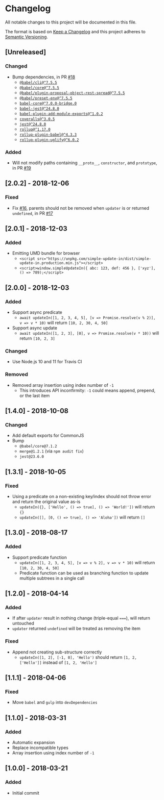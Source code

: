 # Changelog
All notable changes to this project will be documented in this file.

The format is based on [Keep a Changelog](http://keepachangelog.com/en/1.0.0/)
and this project adheres to [Semantic Versioning](http://semver.org/spec/v2.0.0.html).

## [Unreleased]

### Changed
- Bump dependencies, in PR [#18](https://github.com/compulim/simple-update-in/pulls/18)
   - [`@babel/cli@^7.5.5`](https://www.npmjs.com/package/@babel/cli)
   - [`@babel/core@^7.5.5`](https://www.npmjs.com/package/@babel/core)
   - [`@babel/plugin-proposal-object-rest-spread@^7.5.5`](https://www.npmjs.com/package/@babel/plugin-proposal-object-rest-spread)
   - [`@babel/preset-env@^7.5.5`](https://www.npmjs.com/package/@babel/preset-env)
   - [`babel-core@^7.0.0-bridge.0`](https://www.npmjs.com/package/babel-core)
   - [`babel-jest@^24.8.0`](https://www.npmjs.com/package/babel-jest)
   - [`babel-plugin-add-module-exports@^1.0.2`](https://www.npmjs.com/package/babel-plugin-add-module-exports)
   - [`coveralls@^3.0.5`](https://www.npmjs.com/package/coveralls)
   - [`jest@^24.8.0`](https://www.npmjs.com/package/jest)
   - [`rollup@^1.17.0`](https://www.npmjs.com/package/rollup)
   - [`rollup-plugin-babel@^4.3.3`](https://www.npmjs.com/package/rollup-plugin-babel)
   - [`rollup-plugin-uglify@^6.0.2`](https://www.npmjs.com/package/rollup-plugin-uglify)

### Added
- Will not modify paths containing `__proto__`, `constructor`, and `prototype`, in PR [#19](https://github.com/compulim/simple-update-in/pull/19)

## [2.0.2] - 2018-12-06
### Fixed
- Fix [#16](https://github.com/compulim/simple-update-in/issues/16), parents should not be removed when `updater` is or returned `undefined`, in PR [#17](https://github.com/compulim/simple-update-in/pull/17)

## [2.0.1] - 2018-12-03
### Added
- Emitting UMD bundle for browser
   - `<script src="https://unpkg.com/simple-update-in/dist/simple-update-in.production.min.js"></script>`
   - `<script>window.simpleUpdateIn({ abc: 123, def: 456 }, ['xyz'], () => 789);</script>`

## [2.0.0] - 2018-12-03
### Added
- Support async predicate
   - `await updateIn([1, 2, 3, 4, 5], [v => Promise.resolve(v % 2)], v => v * 10)` will return `[10, 2, 30, 4, 50]`
- Support async update
   - `await updateIn([1, 2, 3], [0], v => Promise.resolve(v * 10))` will return `[10, 2, 3]`

### Changed
- Use Node.js 10 and 11 for Travis CI

### Removed
- Removed array insertion using index number of `-1`
   - This introduces API inconfirmity: `-1` could means append, prepend, or the last item

## [1.4.0] - 2018-10-08
### Changed
- Add default exports for CommonJS
- Bump
   - `@babel/core@7.1.2`
   - `merge@1.2.1` (via `npm audit fix`)
   - `jest@23.6.0`

## [1.3.1] - 2018-10-05
### Fixed
- Using a predicate on a non-existing key/index should not throw error and return the original value as-is
   - `updateIn({}, ['Hello', () => true], () => 'World!'])` will return `{}`
   - `updateIn([], [0, () => true], () => 'Aloha'])` will return `[]`

## [1.3.0] - 2018-08-17
### Added
- Support predicate function
   - `updateIn([1, 2, 3, 4, 5], [v => v % 2], v => v * 10)` will return `[10, 2, 30, 4, 50]`
   - Predicate function can be used as branching function to update multiple subtrees in a single call

## [1.2.0] - 2018-04-14
### Added
- If after `updater` result in nothing change (triple-equal `===`), will return untouched
- `updater` returned `undefined` will be treated as removing the item

### Fixed
- Append not creating sub-structure correctly
   - `updateIn([1, 2], [-1, 0], 'Hello')` should return `[1, 2, ['Hello']]` instead of `[1, 2, 'Hello']`

## [1.1.1] - 2018-04-06
### Fixed
- Move `babel` and `gulp` into `devDependencies`

## [1.1.0] - 2018-03-31
### Added
- Automatic expansion
- Replace incompatible types
- Array insertion using index number of `-1`

## [1.0.0] - 2018-03-21
### Added
- Initial commit

